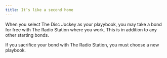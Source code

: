 ```yaml
---
title: It’s like a second home
---
```


When you select The Disc Jockey as your playybook, you may take a bond for free with The Radio Station where you work. This is in addition to any other starting bonds.

If you sacrifice your bond with The Radio Station, you must choose a new playbook.
